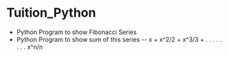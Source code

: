 # Tuition_Python

- Python Program to show Fibonacci Series
- Python Program to show sum of this series --  x + x^2/2 + x^3/3 + . . . . . . . . x^n/n
